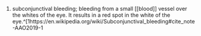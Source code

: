 1. subconjunctival bleeding; bleeding from a small [[blood]] vessel over the whites of the eye. It results in a red spot in the white of the eye.^[1https://en.wikipedia.org/wiki/Subconjunctival_bleeding#cite_note-AAO2019-1